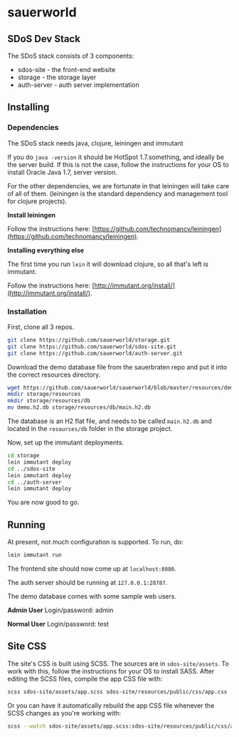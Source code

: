 sauerworld
==========

## SDoS Dev Stack ##

The SDoS stack consists of 3 components:

- sdos-site - the front-end website
- storage - the storage layer
- auth-server - auth server implementation

## Installing ##

### Dependencies ###

The SDoS stack needs java, clojure, leiningen and immutant

If you do `java -version` it should be HotSpot 1.7.something, and
ideally be the server build. If this is not the case, follow the
instructions for your OS to install Oracle Java 1.7, server version.

For the other dependencies, we are fortunate in that leiningen will
take care of all of them. (leiningen is the standard dependency and
management tool for clojure projects).

**Install leiningen**

Follow the instructions here:
[https://github.com/technomancy/leiningen](https://github.com/technomancy/leiningen).

**Installing everything else**

The first time you run `lein` it will download clojure, so all that's
left is immutant.

Follow the instructions here: [http://immutant.org/install/](http://immutant.org/install/).

### Installation ###

First, clone all 3 repos.

```sh
git clone https://github.com/sauerworld/storage.git
git clone https://github.com/sauerworld/sdos-site.git
git clone https://github.com/sauerworld/auth-server.git
```

Download the demo database file from the sauerbraten repo and put it
into the correct resources directory.

```sh
wget https://github.com/sauerworld/sauerworld/blob/master/resources/demo.h2.db
mkdir storage/resources
mkdir storage/resources/db
mv demo.h2.db storage/resources/db/main.h2.db
```

The database is an H2 flat file, and needs to be called `main.h2.db`
and located in the `resources/db` folder in the storage project.

Now, set up the immutant deployments.

```sh
cd storage
lein immutant deploy
cd ../sdos-site
lein immutant deploy
cd ../auth-server
lein immutant deploy
```

You are now good to go.

## Running ##

At present, not much configuration is supported. To run, do:

```sh
lein immutant run
```

The frontend site should now come up at `localhost:8080`.

The auth server should be running at `127.0.0.1:28787`.

The demo database comes with some sample web users.

**Admin User**
Login/password: admin

**Normal User**
Login/password: test

## Site CSS ##

The site's CSS is built using SCSS. The sources are in
`sdos-site/assets`. To work with this, follow the instructions for
your OS to install SASS. After editing the SCSS files, compile the app
CSS file with:

```sh
scss sdos-site/assets/app.scss sdos-site/resources/public/css/app.css
```

Or you can have it automatically rebuild the app CSS file whenever the
SCSS changes as you're working with:

```sh
scss --watch sdos-site/assets/app.scss:sdos-site/resources/public/css/app.css
```
